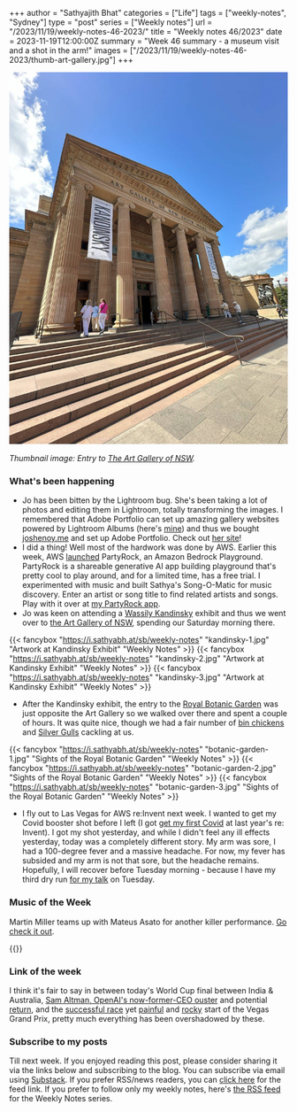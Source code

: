 +++
author = "Sathyajith Bhat"
categories = ["Life"]
tags = ["weekly-notes", "Sydney"]
type = "post"
series = ["Weekly notes"]
url = "/2023/11/19/weekly-notes-46-2023/"
title = "Weekly notes 46/2023"
date = 2023-11-19T12:00:00Z
summary = "Week 46 summary - a museum visit and a shot in the arm!"
images = ["/2023/11/19/weekly-notes-46-2023/thumb-art-gallery.jpg"]
+++

![](thumb-art-gallery.jpg)

_Thumbnail image: Entry to [The Art Gallery of NSW](https://www.artgallery.nsw.gov.au/)._ 

### What's been happening

* Jo has been bitten by the Lightroom bug. She's been taking a lot of photos and editing them in Lightroom, totally transforming the images. I remembered that Adobe Portfolio can set up amazing gallery websites powered by Lightroom Albums (here's [mine](https://pics.sathyabh.at/)) and thus we bought [joshenoy.me](https://joshenoy.me) and set up Adobe Portfolio. Check out [her site](https://joshenoy.me)!
* I did a thing! Well most of the hardwork was done by AWS. Earlier this week, AWS [launched](https://aws.amazon.com/blogs/aws/build-ai-apps-with-partyrock-and-amazon-bedrock/) PartyRock, an Amazon Bedrock Playground. PartyRock is a shareable generative AI app building playground that's pretty cool to play around, and for a limited time, has a free trial. I experimented with music and built Sathya's Song-O-Matic for music discovery. Enter an artist or song title to find related artists and songs. Play with it over at [my PartyRock app](https://partyrock.aws/u/sathyabhat/mojOlyjru/Sathya's-Song-O-Matic/snapshot/Rtkh5Hhbi).
* Jo was keen on attending a [Wassily Kandinsky](https://www.theartstory.org/artist/kandinsky-wassily/) exhibit and thus we went over to [the Art Gallery of NSW](https://www.artgallery.nsw.gov.au/whats-on/exhibitions/kandinsky/), spending our Saturday morning there. 

{{< fancybox "https://i.sathyabh.at/sb/weekly-notes" "kandinsky-1.jpg" "Artwork at Kandinsky Exhibit" "Weekly Notes" >}}
{{< fancybox "https://i.sathyabh.at/sb/weekly-notes" "kandinsky-2.jpg" "Artwork at Kandinsky Exhibit" "Weekly Notes" >}}
{{< fancybox "https://i.sathyabh.at/sb/weekly-notes" "kandinsky-3.jpg" "Artwork at Kandinsky Exhibit" "Weekly Notes" >}}


* After the Kandinsky exhibit, the entry to the [Royal Botanic Garden](https://www.botanicgardens.org.au/) was just opposite the Art Gallery so we walked over there and spent a couple of hours. It was quite nice, though we had a fair number of [bin chickens](https://www.theguardian.com/cities/gallery/2018/apr/09/bin-chickens-grotesque-glory-urban-ibis-in-pictures) and [Silver Gulls](https://australian.museum/learn/animals/birds/silver-gull/) cackling at us. 

{{< fancybox "https://i.sathyabh.at/sb/weekly-notes" "botanic-garden-1.jpg" "Sights of the Royal Botanic Garden" "Weekly Notes" >}}
{{< fancybox "https://i.sathyabh.at/sb/weekly-notes" "botanic-garden-2.jpg" "Sights of the Royal Botanic Garden" "Weekly Notes" >}}
{{< fancybox "https://i.sathyabh.at/sb/weekly-notes" "botanic-garden-3.jpg" "Sights of the Royal Botanic Garden" "Weekly Notes" >}}

* I fly out to Las Vegas for AWS re:Invent next week. I wanted to get my Covid booster shot before I left (I got [get my first Covid](/2022/12/21/recovering-from-covid) at last year's re: Invent). I got my shot yesterday, and while I didn't feel any ill effects yesterday, today was a completely different story. My arm was sore, I had a 100-degree fever and a massive headache. For now, my fever has subsided and my arm is not that sore, but the headache remains. Hopefully, I will recover before Tuesday morning - because I have my third dry run [for my talk](https://www.linkedin.com/feed/update/urn:li:activity:7131054434247196674/) on Tuesday.

### Music of the Week

Martin Miller teams up with Mateus Asato for another killer performance. [Go check it out](https://www.youtube.com/watch?v=PYp0JE1qzms&list=PL777F6F97DC4ADD07&index=2).

{{<youtube PYp0JE1qzms >}}

### Link of the week

I think it's fair to say in between today's World Cup final between India & Australia, [Sam Altman, OpenAI's now-former-CEO ouster](https://www.theverge.com/2023/11/17/23966446/what-happened-to-sam-altman-open-ai) and potential [return](https://www.theverge.com/2023/11/18/23967199/breaking-openai-board-in-discussions-with-sam-altman-to-return-as-ceo), and the [successful race](https://www.formula1.com/en/latest/article.verstappen-says-charge-through-the-field-for-las-vegas-gp-win-was-a-lot-of.1YqadyJh8HnZwqrJPdIhnW.html) yet [painful](https://www.formula1.com/en/latest/article.fp1-first-practice-session-in-las-vegas-brought-to-early-end-amid-red-flags.2jBEl8KmbU9FowFZCXMV4p.html) and [rocky](https://www.formula1.com/en/latest/article.fp2-for-the-las-vegas-grand-prix-delayed.3TRumjKL6LssR9rUJUiwPq.html) start of the Vegas Grand Prix, pretty much everything has been overshadowed by these. 

### Subscribe to my posts

Till next week. If you enjoyed reading this post, please consider sharing it via the links below and subscribing to the blog. You can subscribe via email using [Substack](https://sathyabhat.substack.com/). If you prefer RSS/news readers, you can [click here](https://sathyabh.at/index.xml) for the feed link. If you prefer to follow only my weekly notes, here's [the RSS feed](https://sathyabh.at/series/weekly-notes/index.xml) for the Weekly Notes series. 